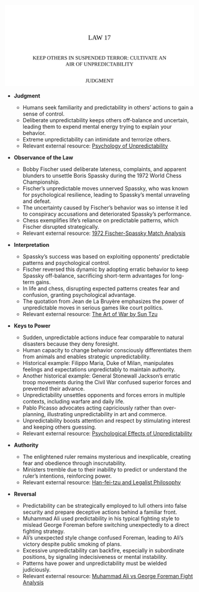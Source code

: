 ![17-unpredictability](17-unpredictability.best.png)

- **Judgment**  
  - Humans seek familiarity and predictability in others’ actions to gain a sense of control.  
  - Deliberate unpredictability keeps others off-balance and uncertain, leading them to expend mental energy trying to explain your behavior.  
  - Extreme unpredictability can intimidate and terrorize others.  
  - Relevant external resource: [Psychology of Unpredictability](https://www.psychologytoday.com/us/basics/unpredictability)  

- **Observance of the Law**  
  - Bobby Fischer used deliberate lateness, complaints, and apparent blunders to unsettle Boris Spassky during the 1972 World Chess Championship.  
  - Fischer’s unpredictable moves unnerved Spassky, who was known for psychological resilience, leading to Spassky’s mental unraveling and defeat.  
  - The uncertainty caused by Fischer’s behavior was so intense it led to conspiracy accusations and deteriorated Spassky’s performance.  
  - Chess exemplifies life’s reliance on predictable patterns, which Fischer disrupted strategically.  
  - Relevant external resource: [1972 Fischer-Spassky Match Analysis](https://www.chesshistory.com/winter/extra/fischer-spassky.html)  

- **Interpretation**  
  - Spassky’s success was based on exploiting opponents’ predictable patterns and psychological control.  
  - Fischer reversed this dynamic by adopting erratic behavior to keep Spassky off-balance, sacrificing short-term advantages for long-term gains.  
  - In life and chess, disrupting expected patterns creates fear and confusion, granting psychological advantage.  
  - The quotation from Jean de La Bruyère emphasizes the power of unpredictable moves in serious games like court politics.  
  - Relevant external resource: [The Art of War by Sun Tzu](https://suntzusaid.com/)  

- **Keys to Power**  
  - Sudden, unpredictable actions induce fear comparable to natural disasters because they deny foresight.  
  - Human capacity to change behavior consciously differentiates them from animals and enables strategic unpredictability.  
  - Historical example: Filippo Maria, Duke of Milan, manipulates feelings and expectations unpredictably to maintain authority.  
  - Another historical example: General Stonewall Jackson’s erratic troop movements during the Civil War confused superior forces and prevented their advance.  
  - Unpredictability unsettles opponents and forces errors in multiple contexts, including warfare and daily life.  
  - Pablo Picasso advocates acting capriciously rather than over-planning, illustrating unpredictability in art and commerce.  
  - Unpredictability boosts attention and respect by stimulating interest and keeping others guessing.  
  - Relevant external resource: [Psychological Effects of Unpredictability](https://www.apa.org/news/press/releases/2019/02/unpredictability-stress)  

- **Authority**  
  - The enlightened ruler remains mysterious and inexplicable, creating fear and obedience through inscrutability.  
  - Ministers tremble due to their inability to predict or understand the ruler’s intentions, reinforcing power.  
  - Relevant external resource: [Han-fei-tzu and Legalist Philosophy](https://plato.stanford.edu/entries/legalism/)  

- **Reversal**  
  - Predictability can be strategically employed to lull others into false security and prepare deceptive actions behind a familiar front.  
  - Muhammad Ali used predictability in his typical fighting style to mislead George Foreman before switching unexpectedly to a direct fighting strategy.  
  - Ali’s unexpected style change confused Foreman, leading to Ali’s victory despite public smoking of plans.  
  - Excessive unpredictability can backfire, especially in subordinate positions, by signaling indecisiveness or mental instability.  
  - Patterns have power and unpredictability must be wielded judiciously.  
  - Relevant external resource: [Muhammad Ali vs George Foreman Fight Analysis](https://www.britannica.com/event/Rumble-in-the-Jungle)

